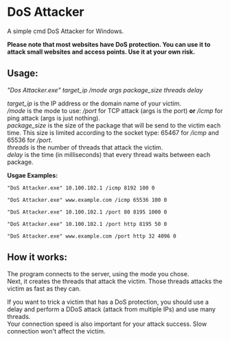 # DoS Attacker
A simple cmd DoS Attacker for Windows.

**Please note that most websites have DoS protection. You can use it to attack small websites and access points. Use it at your own risk.**
## Usage:
*"Dos Attacker.exe" target_ip /mode args package_size threads delay*

*target_ip* is the IP address or the domain name of your victim.  
*/mode* is the mode to use: */port* for TCP attack (args is the port) **or** */icmp* for ping attack (args is just nothing).  
*package_size* is the size of the package that will be send to the victim each time. This size is limited according to the socket type: 65467 for */icmp* and 65536 for */port*.  
*threads* is the number of threads that attack the victim.  
*delay* is the time (in milliseconds) that every thread waits between each package.

**Usgae Examples:**  
~~~
"DoS Attacker.exe" 10.100.102.1 /icmp 8192 100 0

"DoS Attacker.exe" www.example.com /icmp 65536 100 0

"DoS Attacker.exe" 10.100.102.1 /port 80 8195 1000 0

"DoS Attacker.exe" 10.100.102.1 /port http 8195 50 0

"DoS Attacker.exe" www.example.com /port http 32 4096 0
~~~
## How it works:
The program connects to the server, using the mode you chose.  
Next, it creates the threads that attack the victim. Those threads attacks the victim as fast as they can.  

If you want to trick a victim that has a DoS protection, you should use a delay and perform a DDoS attack (attack from multiple IPs) and use many threads.  
Your connection speed is also important for your attack success. Slow connection won't affect the victim.
